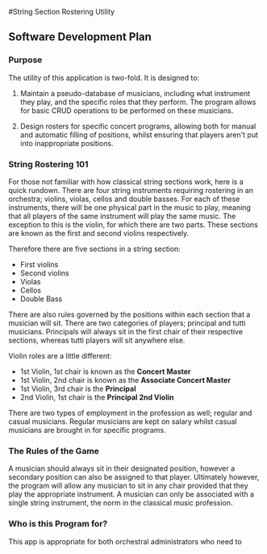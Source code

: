 #String Section Rostering Utility
## Software Development Plan

### Purpose

The utility of this application is two-fold. It is designed to:

1. Maintain a pseudo-database of musicians, including what instrument they play, and the specific roles that they perform. The program allows for basic CRUD operations to be performed on these musicians.

2. Design rosters for specific concert programs, allowing both for manual and automatic filling of positions, whilst ensuring that players aren't put into inappropriate positions.

### String Rostering 101

For those not familiar with how classical string sections work, here is a quick rundown. There are four string instruments requiring rostering in an orchestra; violins, violas, cellos and double basses. For each of these instruments, there will be one physical part in the music to play, meaning that all players of the same instrument will play the same music. The exception to this is the violin, for which there are two parts. These sections are known as the first and second violins respectively.

Therefore there are five sections in a string section:
* First violins
* Second violins
* Violas
* Cellos
* Double Bass

There are also rules governed by the positions within each section that a musician will sit. There are two categories of players; principal and tutti musicians. Principals will always sit in the first chair of their respective sections, whereas tutti players will sit anywhere else.

Violin roles are a little different:
* 1st Violin, 1st chair is known as the __Concert Master__
* 1st Violin, 2nd chair is known as the __Associate Concert Master__
* 1st Violin, 3rd chair is the __Principal__
* 2nd Violin, 1st chair is the __Principal 2nd Violin__

There are two types of employment in the profession as well; regular and casual musicians. Regular musicians are kept on salary whilst casual musicians are brought in for specific programs. 


### The Rules of the Game

A musician should always sit in their designated position, however a secondary position can also be assigned to that player. Ultimately however, the program will allow any musician to sit in any chair provided that they play the appropriate instrument. A musician can only be associated with a single string instrument, the norm in the classical music profession.

### Who is this Program for?

This app is appropriate for both orchestral administrators who need to 